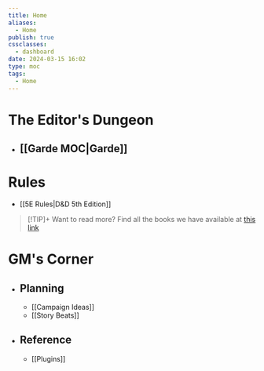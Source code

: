 ```yaml
---
title: Home
aliases:
  - Home
publish: true
cssclasses:
  - dashboard
date: 2024-03-15 16:02
type: moc
tags:
  - Home
---
```

# The Editor's Dungeon
- ## [[Garde MOC|Garde]]

# Rules
- [[5E Rules|D&D 5th Edition]]

> [!TIP]+ Want to read more?
> Find all the books we have available at [this link](https://drive.google.com/drive/folders/1O5bhpYizcIT5xxAoLOuzCRht_PVS7VSG?usp=sharing)

# GM's Corner
- ## Planning
	- [[Campaign Ideas]]
	- [[Story Beats]]
- ## Reference
	- [[Plugins]]

